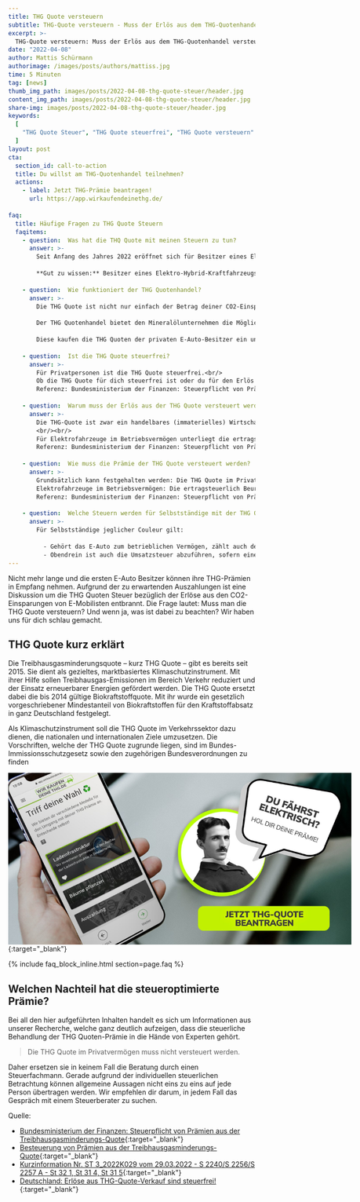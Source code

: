 ```yaml
---
title: THG Quote versteuern
subtitle: THG-Quote versteuern - Muss der Erlös aus dem THG-Quotenhandel versteuert werden?
excerpt: >-
  THG-Quote versteuern: Muss der Erlös aus dem THG-Quotenhandel versteuert werden? 
date: "2022-04-08"
author: Mattis Schürmann
authorimage: /images/posts/authors/mattiss.jpg
time: 5 Minuten
tag: [news]
thumb_img_path: images/posts/2022-04-08-thg-quote-steuer/header.jpg
content_img_path: images/posts/2022-04-08-thg-quote-steuer/header.jpg
share-img: images/posts/2022-04-08-thg-quote-steuer/header.jpg
keywords:
  [
	"THG Quote Steuer", "THG Quote steuerfrei", "THG Quote versteuern"
  ]
layout: post
cta:
  section_id: call-to-action
  title: Du willst am THG-Quotenhandel teilnehmen?
  actions:
    - label: Jetzt THG-Prämie beantragen!
      url: https://app.wirkaufendeinethg.de/    

faq:
  title: Häufige Fragen zu THG Quote Steuern  
  faqitems:
    - question:  Was hat die THQ Quote mit meinen Steuern zu tun?
      answer: >-
        Seit Anfang des Jahres 2022 eröffnet sich für Besitzer eines Elektroautos die Möglichkeit, durch den THG Quoten Handel einen kleinen Zuverdienst zu generieren. Mit dem Verkauf der Treibhausgasminderungsquote für Privatpersonen mit Elektroauto lassen sich bis zu 435€ im Jahr verdienen.

        **Gut zu wissen:** Besitzer eines Elektro-Hybrid-Kraftfahrzeugs sind von dieser Regelung ausgeschlossen, da diese Fahrzeug weiterhin mit fossilen Brennstoffen betrieben werden.

    - question:  Wie funktioniert der THG Quotenhandel?
      answer: >-
        Die THG Quote ist nicht nur einfach der Betrag deiner CO2-Einsparung, sondern gleichzeitig ein handelbares Emissionszertifikat. Während der Gesetzgeber auf der einen Seite die Betreiber von Ladesäulen und Besitzer von Elektroautos für die Einsparung von CO2-Emissionen belohnt, müssen auf der anderen Seite Mineralölkonzerne für das Inverkehrbringen von fossilen Brennstoffen wie Benzin und Diesel Strafgelder zahlen.

        Der THG Quotenhandel bietet den Mineralölunternehmen die Möglichkeit, anstatt der Zahlung von Strafgeldern die THG Emissionszertifikate zu erwerben. Diesen Handel übernehmen entsprechende Dienstleister – sogenannte Pooling-Unternehmen.

        Diese kaufen die THG Quoten der privaten E-Auto-Besitzer ein und schütten einmal jährlich entsprechende THG Prämien an ihre Kunden aus. Genaueres darüber erfährst du ausführlich in unserem Beitrag: [Mit dem E-Auto Geld verdienen: Der THG Quotenhandel](/blog/2022/03/29/E-Auto-Geld-verdienen/){:target="_blank"}.

    - question:  Ist die THG Quote steuerfrei?
      answer: >-
        Für Privatpersonen ist die THG Quote steuerfrei.<br/>
        Ob die THG Quote für dich steuerfrei ist oder du für den Erlös der THG Quote Steuern zahlen musst, ist abhängig davon, auf welche Art und Weise du dein Einkommen generierst. Es spielt also eine Rolle, ob du als Angestellter arbeitest oder aber gewerblich oder freiberuflich tätig bist. Somit lässt sich die Frage nach der Versteuerung der THG-Prämie nicht pauschal beantworten. Wir empfehlen einen Steuerberater zu kontaktieren.  <br/>
        Referenz: Bundesministerium der Finanzen: Steuerpflicht von Prämien aus der Treibhausgasminderungs-Quote

    - question:  Warum muss der Erlös aus der THG Quote versteuert werden?
      answer: >-
        Die THG-Quote ist zwar ein handelbares (immaterielles) Wirtschaftsgut. Mangels der „Anschaffung“ unterliegt die THG-Quote **nicht der Besteuerung** als privates Veräußerungsgeschäft. Die Prämienzahlung im Privatvermögen unterliegt daher als nicht steuerbare Leistung nicht der Einkommensteuer.
        <br/><br/>
        Für Elektrofahrzeuge im Betriebsvermögen unterliegt die ertragsteuerlich Beurteilung der Zahlungen den allgemeinen steuerlichen Regelungen, d. h. ist das Fahrzeug dem Betriebsvermögen zuzuordnen, stellen die Zahlungen Betriebseinnahmen dar.  <br/>
        Referenz: Bundesministerium der Finanzen: Steuerpflicht von Prämien aus der Treibhausgasminderungs-Quote

    - question:  Wie muss die Prämie der THG Quote versteuert werden?
      answer: >-
        Grundsätzlich kann festgehalten werden: Die THG Quote im Privatvermögen ist steuerfrei.
        Elektrofahrzeuge im Betriebsvermögen: Die ertragsteuerlich Beurteilung der Zahlungen folgen den allgemeinen steuerlichen Regelungen, d. h. ist das Fahrzeug dem Betriebsvermögen zuzuordnen, stellen die Zahlungen Betriebseinnahmen dar. <br/>
        Referenz: Bundesministerium der Finanzen: Steuerpflicht von Prämien aus der Treibhausgasminderungs-Quote

    - question:  Welche Steuern werden für Selbstständige mit der THG Quote fällig?
      answer: >-
        Für Selbstständige jeglicher Couleur gilt:

          - Gehört das E-Auto zum betrieblichen Vermögen, zählt auch der Erlös aus der THG Quote zum Betriebsvermögen und muss im Zuge der Einkommensteuererklärung und Gewinnermittlung aufgeführt werden.
          - Obendrein ist auch die Umsatzsteuer abzuführen, sofern eine Umsatzsteuerpflicht besteht.
---
```


Nicht mehr lange und die ersten E-Auto Besitzer können ihre THG-Prämien in Empfang nehmen. Aufgrund der zu erwartenden Auszahlungen ist eine Diskussion um die THG Quoten Steuer bezüglich der Erlöse aus den CO2-Einsparungen von E-Mobilisten entbrannt. Die Frage lautet: Muss man die THG Quote versteuern? Und wenn ja, was ist dabei zu beachten? Wir haben uns für dich schlau gemacht.

## THG Quote kurz erklärt

Die Treibhausgasminderungsquote – kurz THG Quote – gibt es bereits seit 2015. Sie dient als gezieltes, marktbasiertes Klimaschutzinstrument. Mit ihrer Hilfe sollen Treibhausgas-Emissionen im Bereich Verkehr reduziert und der Einsatz erneuerbarer Energien gefördert werden. Die THG Quote ersetzt dabei die bis 2014 gültige Biokraftstoffquote. Mit ihr wurde ein gesetzlich vorgeschriebener Mindestanteil von Biokraftstoffen für den Kraftstoffabsatz in ganz Deutschland festgelegt.

Als Klimaschutzinstrument soll die THG Quote im Verkehrssektor dazu dienen, die nationalen und internationalen Ziele umzusetzen. Die Vorschriften, welche der THG Quote zugrunde liegen, sind im Bundes-Immissionsschutzgesetz sowie den zugehörigen Bundesverordnungen zu finden

[<img src="/images/banner-cta-thg-quote-beantragen-tesla.jpg" alt="THG Quote Steuer" style="margin: auto; display: block; max-width:800px; max-height:350px" />](https://app.wirkaufendeinethg.de){:target="_blank"}

{% include faq_block_inline.html section=page.faq %}

## Welchen Nachteil hat die steueroptimierte Prämie?

Bei all den hier aufgeführten Inhalten handelt es sich um Informationen aus unserer Recherche, welche ganz deutlich aufzeigen, dass die steuerliche Behandlung der THG Quoten-Prämie in die Hände von Experten gehört.

> Die THG Quote im Privatvermögen muss nicht versteuert werden.

Daher ersetzen sie in keinem Fall die Beratung durch einen Steuerfachmann. Gerade aufgrund der individuellen steuerlichen Betrachtung können allgemeine Aussagen nicht eins zu eins auf jede Person übertragen werden. Wir empfehlen dir darum, in jedem Fall das Gespräch mit einem Steuerberater zu suchen.

Quelle: 

- [Bundesministerium der Finanzen: Steuerpflicht von Prämien aus der Treibhausgasminderungs-Quote](https://www.bundesfinanzministerium.de/Content/DE/Standardartikel/Themen/Steuern/Steuerarten/Einkommensteuer/steuerpflicht-von-praemien-aus-der-thg-quote.html){:target="_blank"}
- [Besteuerung von Prämien aus der Treibhausgasminderungs-Quote](<https://www.lfst-rlp.de/unsere-themen/steuerfachliche-themen/detail/besteuerung-von-praemien-aus-der-treibhausgasminderungs-quote_sft>){:target="_blank"}
- [Kurzinformation Nr. ST 3_2022K029 vom 29.03.2022 - S 2240/S 2256/S 2257 A - St 32 1, St 31 4, St 31 5](https://www.lfst-rlp.de/fileadmin/user_upload/Steuer/Steuerfachliche_Themen/Einkommensteuer/2022/20220329_THG-Quote_AIS_KI20220329140544St321_WWW.pdf){:target="_blank"}
- [Deutschland: Erlöse aus THG-Quote-Verkauf sind steuerfrei!](https://www.elektroauto-news.net/2022/deutschland-erloese-thg-quote-verkauf-steuerfrei){:target="_blank"}

